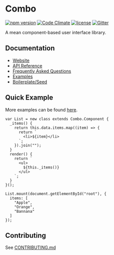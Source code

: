 # Combo

[![npm version](https://badge.fury.io/js/combo-js.svg)](https://badge.fury.io/js/combo-js)
[![Code Climate](https://codeclimate.com/github/combojs/combo-js/badges/gpa.svg)](https://codeclimate.com/github/combojs/combo-js)
[![license](https://img.shields.io/github/license/mashape/apistatus.svg)](https://opensource.org/licenses/MIT)
[![Gitter](https://img.shields.io/gitter/room/nwjs/nw.js.svg)](https://gitter.im/combo-js/)

A mean component-based user interface library.

## Documentation

* [Website](https://www.combojs.com/)
* [API Reference](https://github.com/combojs/combo-js/blob/master/doc/api.md)
* [Frequently Asked Questions](https://github.com/combojs/combo-js/blob/master/doc/faq.md)
* [Examples](https://github.com/combojs/combo-examples/)
* [Boilerplate/Seed](https://github.com/combojs/combo-seed)

## Quick Example

More examples can be found [here](https://github.com/combojs/combo-examples/).

	var List = new class extends Combo.Component {
	  _items() {
	    return this.data.items.map((item) => {
	      return `
	        <li>${item}</li>
	      `;
	    }).join("");
	  }
	  render() {
	    return `
	      <ul>
	        ${this._items()}
	      </ul>
	    `;
	  }
	}();

	List.mount(document.getElementById("root"), {
	  items: [
	    "Apple",
	    "Orange",
	    "Bannana"
	  ]
	});

## Contributing

See [CONTRIBUTING.md](CONTRIBUTING.md)


